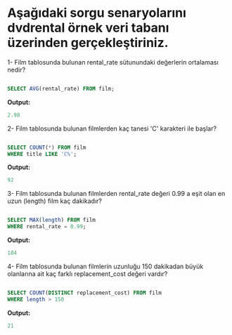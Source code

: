 # Aşağıdaki sorgu senaryolarını dvdrental örnek veri tabanı üzerinden gerçekleştiriniz.

1- Film tablosunda bulunan rental_rate sütunundaki değerlerin ortalaması nedir?

```Sql

SELECT AVG(rental_rate) FROM film;

```
**Output:**
````Sql
2.98
````

2- Film tablosunda bulunan filmlerden kaç tanesi 'C' karakteri ile başlar?

```Sql

SELECT COUNT(*) FROM film
WHERE title LIKE 'C%';

```
**Output:**
````Sql
92
````

3- Film tablosunda bulunan filmlerden rental_rate değeri 0.99 a eşit olan en uzun (length) film kaç dakikadır?

```Sql

SELECT MAX(length) FROM film
WHERE rental_rate = 0.99;

```
**Output:**
````Sql
184
````

4- Film tablosunda bulunan filmlerin uzunluğu 150 dakikadan büyük olanlarına ait kaç farklı replacement_cost değeri vardır?

```Sql

SELECT COUNT(DISTINCT replacement_cost) FROM film
WHERE length > 150

```
**Output:**
````Sql
21
````
